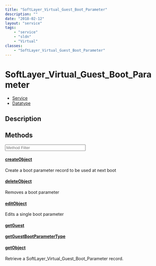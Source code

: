 ```yaml
---
title: "SoftLayer_Virtual_Guest_Boot_Parameter"
description: ""
date: "2018-02-12"
layout: "service"
tags:
    - "service"
    - "sldn"
    - "Virtual"
classes:
    - "SoftLayer_Virtual_Guest_Boot_Parameter"
---
```

# SoftLayer_Virtual_Guest_Boot_Parameter
<div id='service-datatype'>
    <ul id='sldn-reference-tabs'>
    <li id='service'> <a href='/reference/services/SoftLayer_Virtual_Guest_Boot_Parameter' >Service</a></li>    <li id='datatype'> <a href='/reference/datatypes/SoftLayer_Virtual_Guest_Boot_Parameter' >Datatype</a></li>
    </ul>
</div>

## Description




        
<div id="properties" class="content service-content">

## Methods

<div class="view-filters">
    <div class="clearfix">
        <div class="search-input-box">
            <input placeholder="Method Filter" onkeyup="titleSearch(inputId='edit-combine', divId='method-div', elementClass='method-row')" 
                type="text" id="edit-combine" value="" size="30" maxlength="128" class="form-text">
        </div>
    </div>
</div>

<div id="method-div">

<div class="method-row">

#### [createObject](/reference/services/SoftLayer_Virtual_Guest_Boot_Parameter/createObject)
Create a boot parameter record to be used at next boot
</div>

<div class="method-row">

#### [deleteObject](/reference/services/SoftLayer_Virtual_Guest_Boot_Parameter/deleteObject)
Removes a boot parameter
</div>

<div class="method-row">

#### [editObject](/reference/services/SoftLayer_Virtual_Guest_Boot_Parameter/editObject)
Edits a single boot parameter
</div>

<div class="method-row">

#### [getGuest](/reference/services/SoftLayer_Virtual_Guest_Boot_Parameter/getGuest)

</div>

<div class="method-row">

#### [getGuestBootParameterType](/reference/services/SoftLayer_Virtual_Guest_Boot_Parameter/getGuestBootParameterType)

</div>

<div class="method-row">

#### [getObject](/reference/services/SoftLayer_Virtual_Guest_Boot_Parameter/getObject)
Retrieve a SoftLayer_Virtual_Guest_Boot_Parameter record.
</div>
</div>

</div>

